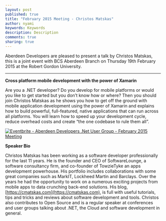 ```yaml
---
layout: post
published: true
title: "February 2015 Meeting - Christos Matskas"
author: nyami
keywords: Keywords
description: Description
comments: true
sharing: true
---
```


Aberdeen Developers are pleased to present a talk by Christos Matskas, this is a joint event with BCS Aberdeen Branch on Thursday 19th February 2015 at the Robert Gordon University.



* * *


**Cross platform mobile development with the power of Xamarin**

Are you a .NET developer? Do you develop for mobile platforms or would you like to get started but you don’t know how or where? Then you should join Christos Matskas as he shows you how to get off the ground with mobile application development using the power of Xamarin and explains how to build powerful, full-featured, native applications that can run across all platforms. You will learn how to speed up your development cycle, reduce overhead costs and create “the one codebase to rule them all”.

[![Eventbrite - Aberdeen Developers .Net User Group - February 2015 Meeting](https://www.eventbrite.com/custombutton?eid=11987778769)](http://adnuguk-feb2015.eventbrite.com/?aff=blog)


**Speaker Bio**

Christos Matskas has been working as a software developer professionally for the last 11 years. He is the founder and CEO of SoftwareLounge, a software consultancy firm, and co-founder of TowzieTyke an apps development powerhouse. His portfolio includes collaborations with some great companies such as MarkIT, Lockheed Martin and Barclays. Over the years he had the opportunity to work on a numerous exciting projects from mobile apps to data crunching back-end solutions. His blog, [https://cmatskas.com](https://cmatskas.com), is full with useful tutorials, tips and tricks and reviews about software development and tools. Christos also contributes to Open Source and is a regular speaker at conferences and user groups talking about .NET, the Cloud and software development in general.
